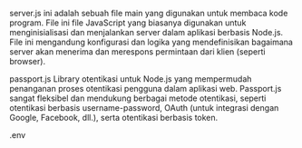 server.js 
ini adalah sebuah file main yang digunakan untuk membaca kode program. File ini file JavaScript yang biasanya digunakan untuk menginisialisasi dan menjalankan server dalam aplikasi berbasis Node.js. File ini mengandung konfigurasi dan logika yang mendefinisikan bagaimana server akan menerima dan merespons permintaan dari klien (seperti browser).

passport.js 
Library otentikasi untuk Node.js yang mempermudah penanganan proses otentikasi pengguna dalam aplikasi web. Passport.js sangat fleksibel dan mendukung berbagai metode otentikasi, seperti otentikasi berbasis username-password, OAuth (untuk integrasi dengan Google, Facebook, dll.), serta otentikasi berbasis token.

.env

